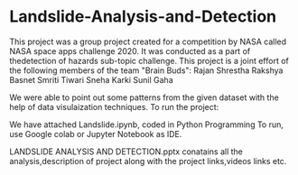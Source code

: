 # Landslide-Analysis-and-Detection
This project was a group project created for a competition by NASA called NASA space apps challenge 2020. It was conducted as a part of thedetection of hazards sub-topic challenge. This project is a joint effort of the following members of the team "Brain Buds":
Rajan Shrestha
Rakshya Basnet
Smriti Tiwari
Sneha Karki
Sunil Gaha
 
We were able to point out some patterns from the given dataset with the help of data visulaization techniques.
To run the project:

We have attached Landslide.ipynb, coded in Python Programming
To run, use Google colab or Jupyter Notebook as IDE.

LANDSLIDE ANALYSIS AND DETECTION.pptx conatains all the analysis,description of
project along with the project links,videos links etc.




